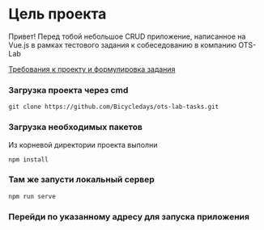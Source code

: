 # Цель проекта
Привет! Перед тобой небольшое CRUD приложение, написанное на Vue.js в рамках тестового задания к собеседованию в компанию OTS-Lab

[Требования к проекту и формулировка задания](https://drive.google.com/drive/folders/1L5QrjTZfdCnLCeuyGNCOD5riqgaGYDEr?usp=sharing)

### Загрузка проекта через cmd
```
git clone https://github.com/Bicycledays/ots-lab-tasks.git
```
### Загрузка необходимых пакетов
Из корневой директории проекта выполни 
```
npm install
```

### Там же запусти локальный сервер
```
npm run serve
```

### Перейди по указанному адресу для запуска приложения
